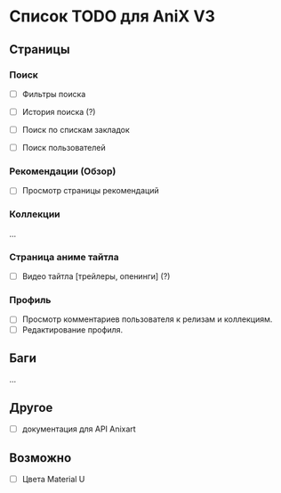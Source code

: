 # Список TODO для AniX V3

## Страницы

### Поиск

- [ ] Фильтры поиска
- [ ] История поиска (?)

- [ ] Поиск по спискам закладок
- [ ] Поиск пользователей

### Рекомендации (Обзор)

- [ ] Просмотр страницы рекомендаций

### Коллекции

...

### Страница аниме тайтла

- [ ] Видео тайтла [трейлеры, опенинги] (?)

### Профиль

- [ ] Просмотр комментариев пользователя к релизам и коллекциям.
- [ ] Редактирование профиля.

## Баги

...

## Другое

- [ ] документация для API Anixart

## Возможно

- [ ] Цвета Material U
